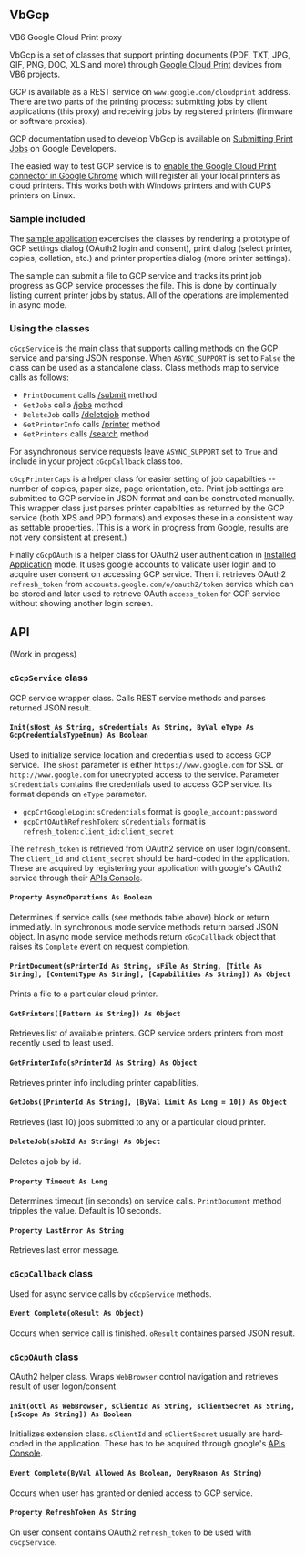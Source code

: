 ## VbGcp
VB6 Google Cloud Print proxy

VbGcp is a set of classes that support printing documents (PDF, TXT, JPG, GIF, PNG, DOC, XLS and more) through [Google Cloud Print](http://www.google.com/cloudprint/learn/) devices from VB6 projects.

GCP is available as a REST service on `www.google.com/cloudprint` address. There are two parts of the printing process: submitting jobs by client applications (this proxy) and receiving jobs by registered printers (firmware or software proxies).

GCP documentation used to develop VbGcp is available on [Submitting Print Jobs](https://developers.google.com/cloud-print/docs/sendJobs) on Google Developers.

The easied way to test GCP service is to [enable the Google Cloud Print connector in Google Chrome](http://support.google.com/cloudprint/bin/answer.py?&answer=1686197) which will register all your local printers as cloud printers. This works both with Windows printers and with CUPS printers on Linux.

### Sample included

The [sample application](https://github.com/wqweto/VbGcp/raw/master/Sample/GCPSample.exe) excercises the classes by rendering a prototype of GCP settings dialog (OAuth2 login and consent), print dialog (select printer, copies, collation, etc.) and printer properties dialog (more printer settings). 

The sample can submit a file to GCP service and tracks its print job progress as GCP service processes the file. This is done by continually listing current printer jobs by status. All of the operations are implemented in async mode.

### Using the classes

`cGcpService` is the main class that supports calling methods on the GCP service and parsing JSON response. When `ASYNC_SUPPORT` is set to `False` the class can be used as a standalone class. Class methods map to service calls as follows:

 - `PrintDocument` calls [/submit](https://developers.google.com/cloud-print/docs/appInterfaces#submit) method
 - `GetJobs` calls [/jobs](https://developers.google.com/cloud-print/docs/appInterfaces#jobs) method
 - `DeleteJob` calls [/deletejob](https://developers.google.com/cloud-print/docs/appInterfaces#deletejob) method
 - `GetPrinterInfo` calls [/printer](https://developers.google.com/cloud-print/docs/appInterfaces#printer) method
 - `GetPrinters` calls [/search](https://developers.google.com/cloud-print/docs/appInterfaces#search) method

For asynchronous service requests leave `ASYNC_SUPPORT` set to `True` and include in your project `cGcpCallback` class too.

`cGcpPrinterCaps` is a helper class for easier setting of job capabilties -- number of copies, paper size, page orientation, etc. Print job settings are submitted to GCP service in JSON format and can be constructed manually. This wrapper class just parses printer capabilties as returned by the GCP service (both XPS and PPD formats) and exposes these in a consistent way as settable properties. (This is a work in progress from Google, results are not very consistent at present.)

Finally `cGcpOAuth` is a helper class for OAuth2 user authentication in [Installed Application](https://developers.google.com/accounts/docs/OAuth2#installed) mode. It uses google accounts to validate user login and to acquire user consent on accessing GCP service. Then it retrieves OAuth2 `refresh_token` from `accounts.google.com/o/oauth2/token` service which can be stored and later used to retrieve OAuth `access_token` for GCP service without showing another login screen.

## API
(Work in progess)

### `cGcpService` class

GCP service wrapper class. Calls REST service methods and parses returned JSON result.

#### `Init(sHost As String, sCredentials As String, ByVal eType As GcpCredentialsTypeEnum) As Boolean`

Used to initialize service location and credentials used to access GCP service. The `sHost` parameter is either `https://www.google.com` for SSL or `http://www.google.com` for unecrypted access to the service. Parameter `sCredentials` contains the credentials used to access GCP service. Its format depends on `eType` parameter. 

 - `gcpCrtGoogleLogin`: `sCredentials` format is `google_account:password`
 - `gcpCrtOAuthRefreshToken`: `sCredentials` format is `refresh_token:client_id:client_secret`
 
The `refresh_token` is retrieved from OAuth2 service on user login/consent. The `client_id` and `client_secret` should be hard-coded in the application. These are acquired by registering your application with google's OAuth2 service through their [APIs Console](https://code.google.com/apis/console#access).

#### `Property AsyncOperations As Boolean`

Determines if service calls (see methods table above) block or return immediatly. In synchronous mode service methods return parsed JSON object. In async mode service methods return `cGcpCallback` object that raises its `Complete` event on request completion.

#### `PrintDocument(sPrinterId As String, sFile As String, [Title As String], [ContentType As String], [Capabilities As String]) As Object`

Prints a file to a particular cloud printer.

#### `GetPrinters([Pattern As String]) As Object`

Retrieves list of available printers. GCP service orders printers from most recently used to least used.

#### `GetPrinterInfo(sPrinterId As String) As Object`

Retrieves printer info including printer capabilities.

#### `GetJobs([PrinterId As String], [ByVal Limit As Long = 10]) As Object`

Retrieves (last 10) jobs submitted to any or a particular cloud printer.

#### `DeleteJob(sJobId As String) As Object`

Deletes a job by id.

#### `Property Timeout As Long`

Determines timeout (in seconds) on service calls. `PrintDocument` method tripples the value. Default is 10 seconds.

#### `Property LastError As String`

Retrieves last error message.

### `cGcpCallback` class

Used for async service calls by `cGcpService` methods.

#### `Event Complete(oResult As Object)`

Occurs when service call is finished. `oResult` containes parsed JSON result.

### `cGcpOAuth` class

OAuth2 helper class. Wraps `WebBrowser` control navigation and retrieves result of user logon/consent.

#### `Init(oCtl As WebBrowser, sClientId As String, sClientSecret As String, [sScope As String]) As Boolean`

Initializes extension class. `sClientId` and `sClientSecret` usually are hard-coded in the application. These has to be acquired through google's [APIs Console](https://code.google.com/apis/console#access).

#### `Event Complete(ByVal Allowed As Boolean, DenyReason As String)`

Occurs when user has granted or denied access to GCP service.

#### `Property RefreshToken As String`

On user consent contains OAuth2 `refresh_token` to be used with `cGcpService`.

